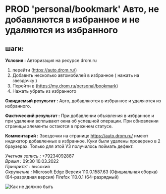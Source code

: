 # PROD 'personal/bookmark' Авто, не добавляются в избранное и не удаляются из избранного

## шаги:

__Условия :__ Авторизация на ресурсе drom.ru

1. перейти (https://auto.drom.ru/)
2. Добавить несколько автомобилей в избранное ( нажать на звездочку )
3. Перейти в (https://my.drom.ru/personal/bookmark)
4. Нажать убрать из избранного 


__Ожидаемый результат :__ Авто, добавляются в избранное и удаляются из избранного.

__Фактический результат :__ При добавлении объявления в избранное и при удалении всплывают окна об успешной операции.
При обновлении страницы элементы остаются в прежнем статусе. 

__Комментарий :__ Звездочки на странице https://auto.drom.ru/ имеют индикатор добавленных в избранное. Куки были удалены проверено в 2 браузерах.
Только для этой УЗ получилось поймать дефект.

_Учетная запись :_ +79234092887   
_Время :_ 09:30 10.03.2022  
_Приоритет :_ высокий     
_Окружение :_ Microsoft Edge
Версия 110.0.1587.63 (Официальная сборка) (64-разрядная версия) 
Firefox 110.0.1 (64-разрядный) 

![Как не должно быть](images/Don'tFavorites.gif)     
